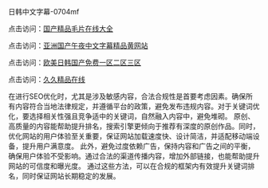 日韩中文字幕-0704mf

点击访问：<a href="https://rtj-3zo.pages.dev/">国产精品毛片在线大全</a>

点击访问：<a href="https://vassv.pages.dev/">亚洲国产午夜中文字幕精品黄网站</a>

点击访问：<a href="https://gsd-agv.pages.dev/">欧美日韩国产免费一区二区三区</a>

点击访问：<a href="https://gda-c7m.pages.dev/">久久精品在线</a>

在进行SEO优化时，尤其是涉及敏感内容，合法合规性是首要考虑因素。确保所有内容符合当地法律规定，并遵循平台的政策，避免发布违规内容。对于关键词优化，要选择相关性强且竞争适中的关键词，自然融入内容中，避免堆砌。
原创、高质量的内容能帮助提升排名，搜索引擎更倾向于推荐有深度的原创作品。同时，优化网站的用户体验至关重要，保证网站加载速度快、设计简洁，并适配移动端设备，提升用户满意度。
此外，避免过度依赖广告，保持内容和广告之间的平衡，确保用户体验不受影响。通过合法的渠道传播内容，增加外部链接，也能帮助提升网站的可信度和曝光度。
通过这些方法，可以在合规的框架内有效提升关键词排名，同时保证网站长期稳定的发展。

<span style="display:none;">[Canonical link](https://github.com/vv20250704/vv08 ）</span>



